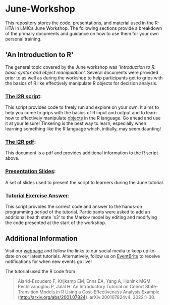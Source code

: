 # June-Workshop
This repository stores the code, presentations, and material used in the R-HTA in LMICs June Workshop. The following sections provide a breakdown of the primary documents and guidance on how to use them for your own personal training.

## 'An Introduction to R'
The general topic covered by the June workshop was '*Introduction to R: basic syntax and object manipulation*'. Several documents were provided prior to as well as during the workshop to help participants get to grips with the basics of R like effectively manipulate R objects for decision analysis.

### [The I2R script](R/Intro2R.R):
This script provides code to freely run and explore on your own. It aims to help you come to grips with the basics of R input and output and to learn how to effectively manipulate [objects](https://rstudio-education.github.io/hopr/r-objects.html) in the R language. Go ahead and use it at your leisure! Tinkering is the best way to learn, especially when learning something like the R language which, initially, may seem daunting!

### [The I2R pdf](docs/Intro2R.pdf):
This document is a pdf and provides additional information to the R script above. 

### [Presentation Slides](docs/RHTA_Workshop.pdf):
A set of slides used to present the script to learners during the June tutorial.

### [Tutorial Exercise Answer](docs/final_exercise_results_presentation.pdf): 
This script provides the correct code and answer to the hands-on programming period of the tutorial. Participants were asked to add an additional health state 's3' to the Markov model by editing and modifying the code presented at the start of the workshop.

## Additional Information
Visit our [webpage](https://r-hta-in-lmics.github.io) and follow the links to our social media to keep up-to-date on our latest tutorials. Alternatively, follow us on [EventBrite](https://www.eventbrite.co.uk/o/r-hta-in-lmics-46016978693) to receive notifications for when new events go live!

The tutorial used the R code from
> Alarid-Escudero F, Krijkamp EM, Enns EA, Yang A, Hunink MGM, Pechlivanoglou P, Jalal H. An Introductory Tutorial on Cohort State-Transition Models in R Using a Cost-Effectiveness Analysis Example (http://arxiv.org/abs/2001.07824). arXiv:200107824v4. 2022:1-30.

